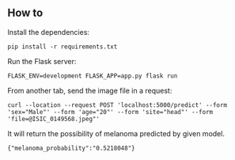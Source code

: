 ## How to 

Install the dependencies:

    pip install -r requirements.txt


Run the Flask server:

    FLASK_ENV=development FLASK_APP=app.py flask run


From another tab, send the image file in a request:

    curl --location --request POST 'localhost:5000/predict' --form 'sex="Male"' --form 'age="20"' --form 'site="head"' --form 'file=@ISIC_0149568.jpeg"'

It will return the possibility of melanoma predicted by given model.

    {"melanoma_probability":"0.5218048"}
